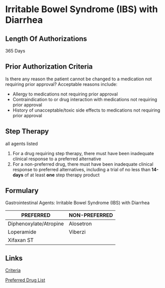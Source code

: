 # Irritable Bowel Syndrome (IBS) with Diarrhea

## Length Of Authorizations

365 Days

## Prior Authorization Criteria

Is there any reason the patient cannot be changed to a medication not requiring prior approval? Acceptable reasons include:

-   Allergy to medications not requiring prior approval
-   Contraindication to or drug interaction with medications not requiring prior approval
-   History of unacceptable/toxic side effects to medications not requiring prior approval

## Step Therapy

all agents listed

1.  For a drug requiring step therapy, there must have been inadequate clinical response to a preferred alternative
2.  For a non-preferred drug, there must have been inadequate clinical response to preferred alternatives, including a trial of no less than **14-days** of at least **one** step therapy product

## Formulary

Gastrointestinal Agents: Irritable Bowel Syndrome (IBS) with Diarrhea

| PREFERRED              | NON-PREFERRED |
|------------------------|---------------|
| Diphenoxylate/Atropine | Alosetron     |
| Loperamide             | Viberzi       |
| Xifaxan ST             |               |

## Links

[Criteria]()

[Preferred Drug List]()
